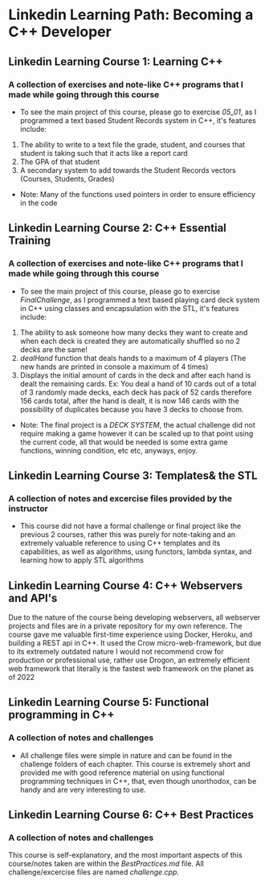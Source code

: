 # Linkedin Learning Path: Becoming a C++ Developer 
## Linkedin Learning Course 1: Learning C++
### A collection of exercises and note-like C++ programs that I made while going through this course
- To see the main project of this course, please go to exercise *05_01*, as I programmed a text based Student Records system in C++, it's features include:
1. The ability to write to a text file the grade, student, and courses that student is taking such that it acts like a report card
2. The GPA of that student
3. A secondary system to add towards the Student Records vectors (Courses, Students, Grades)
- Note: Many of the functions used pointers in order to ensure efficiency in the code
## Linkedin Learning Course 2: C++ Essential Training
### A collection of exercises and note-like C++ programs that I made while going through this course
- To see the main project of this course, please go to exercise *FinalChallenge*, as I programmed a text based playing card deck system in C++ using classes and encapsulation with the STL, it's features include:
1. The ability to ask someone how many decks they want to create and when each deck is created they are automatically shuffled so no 2 decks are the same!
2. *dealHand* function that deals hands to a maximum of 4 players (The new hands are printed in console a maximum of 4 times)
3. Displays the initial amount of cards in the deck and after each hand is dealt the remaining cards. Ex: You deal a hand of 10 cards out of a total of 3 randomly made decks, each deck has pack of 52 cards therefore 156 cards total, after the hand is dealt, it is now 146 cards with the possibility of duplicates because you have 3 decks to choose from.
- Note: The final project is a *DECK SYSTEM*, the actual challenge did not require making a game however it can be scaled up to that point using the current code, all that would be needed is some extra game functions, winning condition, etc etc, anyways, enjoy.
## Linkedin Learning Course 3: Templates& the STL
### A collection of notes and excercise files provided by the instructor 
- This course did not have a formal challenge or final project like the previous 2 courses, rather this was purely for note-taking and an extremely valuable reference to using C++ templates and its capabilities, as well as algorithms, using functors, lambda syntax, and learning how to apply STL algorithms
## Linkedin Learning Course 4: C++ Webservers and API's
Due to the nature of the course being developing webservers, all webserver projects and files are in a private repository for my own reference. The course gave me valuable first-time experience using Docker, Heroku, and building a REST api in C++. It used the Crow micro-web-framework, but due to its extremely outdated nature I would not recommend crow for production or professional use, rather use  Drogon, an extremely efficient web framework that literally is the fastest web framework on the planet as of 2022
## Linkedin Learning Course 5: Functional programming in C++
### A collection of notes and challenges
- All challenge files were simple in nature and can be found in the challenge folders of each chapter. This course is extremely short and provided me with good reference material on using functional programming techniques in C++, that, even though unorthodox, can be handy and are very interesting to use.
## Linkedin Learning Course 6: C++ Best Practices 
### A collection of notes and challenges
This course is self-explanatory, and the most important aspects of this course/notes taken are within the *BestPractices.md* file. All challenge/excercise files are named *challenge.cpp*.
